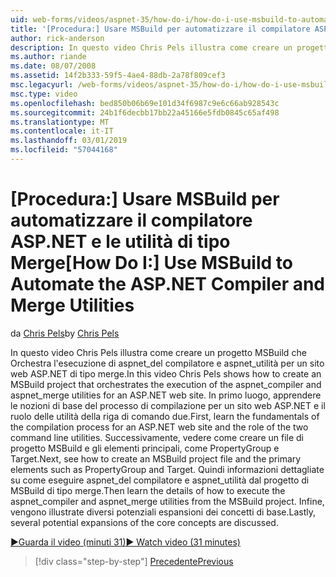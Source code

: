 ```yaml
---
uid: web-forms/videos/aspnet-35/how-do-i/how-do-i-use-msbuild-to-automate-the-aspnet-compiler-and-merge-utilities
title: '[Procedura:] Usare MSBuild per automatizzare il compilatore ASP.NET e le utilità di tipo Merge | Microsoft Docs'
author: rick-anderson
description: In questo video Chris Pels illustra come creare un progetto MSBuild che Orchestra l'esecuzione delle utilità aspnet_compiler e aspnet_merge per un piano ASP...
ms.author: riande
ms.date: 08/07/2008
ms.assetid: 14f2b333-59f5-4ae4-88db-2a78f809cef3
msc.legacyurl: /web-forms/videos/aspnet-35/how-do-i/how-do-i-use-msbuild-to-automate-the-aspnet-compiler-and-merge-utilities
msc.type: video
ms.openlocfilehash: bed850b06b69e101d34f6987c9e6c66ab928543c
ms.sourcegitcommit: 24b1f6decbb17bb22a45166e5fdb0845c65af498
ms.translationtype: MT
ms.contentlocale: it-IT
ms.lasthandoff: 03/01/2019
ms.locfileid: "57044168"
---
```

<a name="how-do-i-use-msbuild-to-automate-the-aspnet-compiler-and-merge-utilities"></a><span data-ttu-id="bb8be-103">[Procedura:] Usare MSBuild per automatizzare il compilatore ASP.NET e le utilità di tipo Merge</span><span class="sxs-lookup"><span data-stu-id="bb8be-103">[How Do I:] Use MSBuild to Automate the ASP.NET Compiler and Merge Utilities</span></span>
====================
<span data-ttu-id="bb8be-104">da [Chris Pels](https://twitter.com/chrispels)</span><span class="sxs-lookup"><span data-stu-id="bb8be-104">by [Chris Pels](https://twitter.com/chrispels)</span></span>

<span data-ttu-id="bb8be-105">In questo video Chris Pels illustra come creare un progetto MSBuild che Orchestra l'esecuzione di aspnet\_del compilatore e aspnet\_utilità per un sito web ASP.NET di tipo merge.</span><span class="sxs-lookup"><span data-stu-id="bb8be-105">In this video Chris Pels shows how to create an MSBuild project that orchestrates the execution of the aspnet\_compiler and aspnet\_merge utilities for an ASP.NET web site.</span></span> <span data-ttu-id="bb8be-106">In primo luogo, apprendere le nozioni di base del processo di compilazione per un sito web ASP.NET e il ruolo delle utilità della riga di comando due.</span><span class="sxs-lookup"><span data-stu-id="bb8be-106">First, learn the fundamentals of the compilation process for an ASP.NET web site and the role of the two command line utilities.</span></span> <span data-ttu-id="bb8be-107">Successivamente, vedere come creare un file di progetto MSBuild e gli elementi principali, come PropertyGroup e Target.</span><span class="sxs-lookup"><span data-stu-id="bb8be-107">Next, see how to create an MSBuild project file and the primary elements such as PropertyGroup and Target.</span></span> <span data-ttu-id="bb8be-108">Quindi informazioni dettagliate su come eseguire aspnet\_del compilatore e aspnet\_utilità dal progetto di MSBuild di tipo merge.</span><span class="sxs-lookup"><span data-stu-id="bb8be-108">Then learn the details of how to execute the aspnet\_compiler and aspnet\_merge utilities from the MSBuild project.</span></span> <span data-ttu-id="bb8be-109">Infine, vengono illustrate diversi potenziali espansioni dei concetti di base.</span><span class="sxs-lookup"><span data-stu-id="bb8be-109">Lastly, several potential expansions of the core concepts are discussed.</span></span>

[<span data-ttu-id="bb8be-110">&#9654;Guarda il video (minuti 31)</span><span class="sxs-lookup"><span data-stu-id="bb8be-110">&#9654; Watch video (31 minutes)</span></span>](https://channel9.msdn.com/Blogs/ASP-NET-Site-Videos/how-do-i-use-msbuild-to-automate-the-aspnet-compiler-and-merge-utilities)

> [!div class="step-by-step"]
> [<span data-ttu-id="bb8be-111">Precedente</span><span class="sxs-lookup"><span data-stu-id="bb8be-111">Previous</span></span>](how-do-i-serialize-a-graph-with-the-entity-framework.md)
